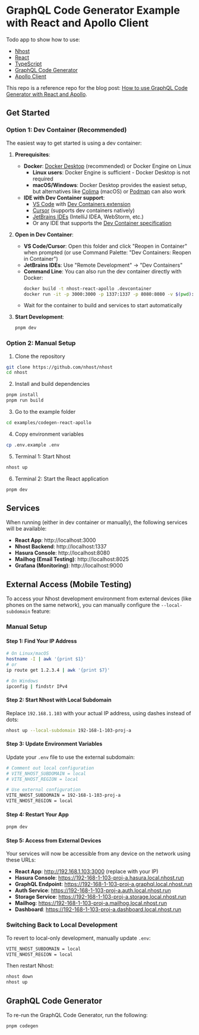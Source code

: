 # GraphQL Code Generator Example with React and Apollo Client

Todo app to show how to use:

- [Nhost](https://nhost.io/)
- [React](https://reactjs.org/)
- [TypeScript](https://www.typescriptlang.org/)
- [GraphQL Code Generator](https://the-guild.dev/graphql/codegen)
- [Apollo Client](https://www.apollographql.com/docs/react/)

This repo is a reference repo for the blog post: [How to use GraphQL Code Generator with React and Apollo](https://nhost.io/blog/how-to-use-graphql-code-generator-with-react-and-apollo).

## Get Started

### Option 1: Dev Container (Recommended)

The easiest way to get started is using a dev container:

1. **Prerequisites**:

   - **Docker**: [Docker Desktop](https://www.docker.com/products/docker-desktop/) (recommended) or Docker Engine on Linux
     - **Linux users**: Docker Engine is sufficient - Docker Desktop is not required
     - **macOS/Windows**: Docker Desktop provides the easiest setup, but alternatives like [Colima](https://github.com/abiosoft/colima) (macOS) or [Podman](https://podman.io/) can also work
   - **IDE with Dev Container support**:
     - [VS Code](https://code.visualstudio.com/) with [Dev Containers extension](https://marketplace.visualstudio.com/items?itemName=ms-vscode-remote.remote-containers)
     - [Cursor](https://cursor.sh/) (supports dev containers natively)
     - [JetBrains IDEs](https://www.jetbrains.com/help/idea/connect-to-devcontainer.html) (IntelliJ IDEA, WebStorm, etc.)
     - Or any IDE that supports the [Dev Container specification](https://containers.dev/)

2. **Open in Dev Container**:

   - **VS Code/Cursor**: Open this folder and click "Reopen in Container" when prompted (or use Command Palette: "Dev Containers: Reopen in Container")
   - **JetBrains IDEs**: Use "Remote Development" → "Dev Containers"
   - **Command Line**: You can also run the dev container directly with Docker:
     ```bash
     docker build -t nhost-react-apollo .devcontainer
     docker run -it -p 3000:3000 -p 1337:1337 -p 8080:8080 -v $(pwd):/workspace nhost-react-apollo
     ```
   - Wait for the container to build and services to start automatically

3. **Start Development**:

   ```sh
   pnpm dev
   ```

### Option 2: Manual Setup

1. Clone the repository

```sh
git clone https://github.com/nhost/nhost
cd nhost
```

2. Install and build dependencies

```sh
pnpm install
pnpm run build
```

3. Go to the example folder

```sh
cd examples/codegen-react-apollo
```

4. Copy environment variables

```sh
cp .env.example .env
```

5. Terminal 1: Start Nhost

```sh
nhost up
```

6. Terminal 2: Start the React application

```sh
pnpm dev
```

## Services

When running (either in dev container or manually), the following services will be available:

- **React App**: http://localhost:3000
- **Nhost Backend**: http://localhost:1337
- **Hasura Console**: http://localhost:8080
- **Mailhog (Email Testing)**: http://localhost:8025
- **Grafana (Monitoring)**: http://localhost:9000

## External Access (Mobile Testing)

To access your Nhost development environment from external devices (like phones on the same network), you can manually configure the `--local-subdomain` feature:

### Manual Setup

#### Step 1: Find Your IP Address

```bash
# On Linux/macOS
hostname -I | awk '{print $1}'
# or
ip route get 1.2.3.4 | awk '{print $7}'

# On Windows
ipconfig | findstr IPv4
```

#### Step 2: Start Nhost with Local Subdomain

Replace `192.168.1.103` with your actual IP address, using dashes instead of dots:

```bash
nhost up --local-subdomain 192-168-1-103-proj-a
```

#### Step 3: Update Environment Variables

Update your `.env` file to use the external subdomain:

```bash
# Comment out local configuration
# VITE_NHOST_SUBDOMAIN = local
# VITE_NHOST_REGION = local

# Use external configuration
VITE_NHOST_SUBDOMAIN = 192-168-1-103-proj-a
VITE_NHOST_REGION = local
```

#### Step 4: Restart Your App

```bash
pnpm dev
```

#### Step 5: Access from External Devices

Your services will now be accessible from any device on the network using these URLs:

- **React App**: http://192.168.1.103:3000 (replace with your IP)
- **Hasura Console**: https://192-168-1-103-proj-a.hasura.local.nhost.run
- **GraphQL Endpoint**: https://192-168-1-103-proj-a.graphql.local.nhost.run
- **Auth Service**: https://192-168-1-103-proj-a.auth.local.nhost.run
- **Storage Service**: https://192-168-1-103-proj-a.storage.local.nhost.run
- **Mailhog**: https://192-168-1-103-proj-a.mailhog.local.nhost.run
- **Dashboard**: https://192-168-1-103-proj-a.dashboard.local.nhost.run

### Switching Back to Local Development

To revert to local-only development, manually update `.env`:

```bash
VITE_NHOST_SUBDOMAIN = local
VITE_NHOST_REGION = local
```

Then restart Nhost:

```bash
nhost down
nhost up
```

## GraphQL Code Generator

To re-run the GraphQL Code Generator, run the following:

```bash
pnpm codegen
```
